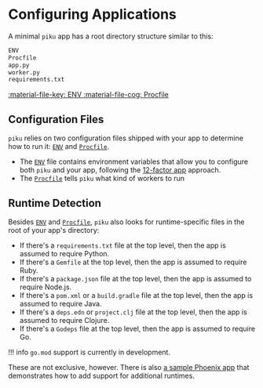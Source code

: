 # Configuring Applications

A minimal `piku` app has a root directory structure similar to  this:

```bash
ENV
Procfile
app.py
worker.py
requirements.txt
```

<p class="grid cards" markdown>
    <a href="./env.html" class="card">
    :material-file-key: ENV
    </a>
    <a href="./procfile.html" class="card">
    :material-file-cog: Procfile
    </a>
</p>

## Configuration Files

`piku` relies on two configuration files shipped with your app to determine how to run it: [`ENV`](env.md) and [`Procfile`](procfile.md).

* The [`ENV`](env.md) file contains environment variables that allow you to configure both `piku` and your app, following the [12-factor app](https://12factor.net) approach.
* The [`Procfile`](procfile.md) tells `piku` what kind of workers to run

## Runtime Detection

Besides [`ENV`](env.md) and [`Procfile`](procfile.md), `piku` also looks for runtime-specific files in the root of your app's directory:

* If there's a `requirements.txt` file at the top level, then the app is assumed to require Python.
* If there's a `Gemfile` at the top level, then the app is assumed to require Ruby.
* If there's a `package.json` file at the top level, then the app is assumed to require Node.js.
* If there's a `pom.xml` or a `build.gradle` file at the top level, then the app is assumed to require Java.
* If there's a `deps.edn` or `project.clj` file at the top level, then the app is assumed to require Clojure.
* If there's a `Godeps` file at the top level, then the app is assumed to require Go.

!!! info
    `go.mod` support is currently in development.

These are not exclusive, however. There is also [a sample Phoenix app](../community/examples.md#phoenix) that demonstrates how to add support for additional runtimes.